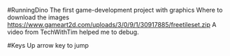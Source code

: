 #RunningDino
The first game-development project with graphics
Where to download the images
https://www.gameart2d.com/uploads/3/0/9/1/30917885/freetileset.zip
A video from TechWithTim helped me to debug.

#Keys
Up arrow key to jump
